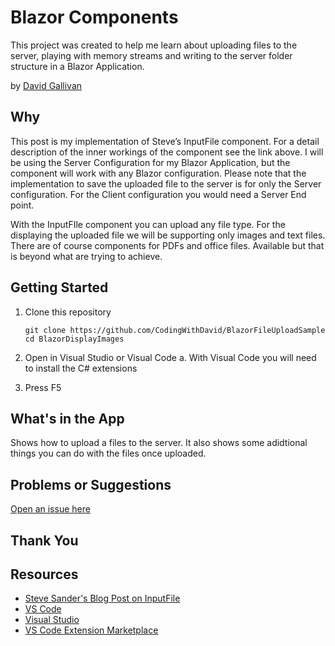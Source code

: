 # Blazor Components

This project was created to help me learn about uploading files to the server, playing with memory streams and writing to the server folder structure in a Blazor Application.

by [David Gallivan](http://twitter.com/CodingwithDavid)


## Why

This post is my implementation of Steve’s InputFile component.  For a detail description of the inner workings of the component see the link above.  I will be using the Server Configuration for my Blazor Application, but the component will work with any Blazor configuration.  Please note that the implementation to save the uploaded file to the server is for only the Server configuration.  For the Client configuration you would need a Server End point.

With the InputFIle component you can upload any file type.  For the displaying the uploaded file we will be supporting only images and text files.  There are of course components for PDFs and office files. Available but that is beyond what are trying to achieve.

## Getting Started

1. Clone this repository

   ```Command Line
   git clone https://github.com/CodingWithDavid/BlazorFileUploadSample
   cd BlazorDisplayImages
   ```

1.	Open in Visual Studio or Visual Code
a.	With Visual Code you will need to install the C# extensions
2.	Press F5

## What's in the App

Shows how to upload a files to the server.  It also shows some adidtional things you can do with the files once uploaded. 

## Problems or Suggestions

[Open an issue here](https://github.com/CodingWithDavid/BlazorFileUploadSample/issues)

## Thank You


## Resources
- [Steve Sander's Blog Post on InputFile](https://blog.stevensanderson.com/2019/09/13/blazor-inputfile)
- [VS Code](https://code.visualstudio.com)
- [Visual Studio]( https://visualstudio.microsoft.com/)
- [VS Code Extension Marketplace](https://marketplace.visualstudio.com/vscode)

